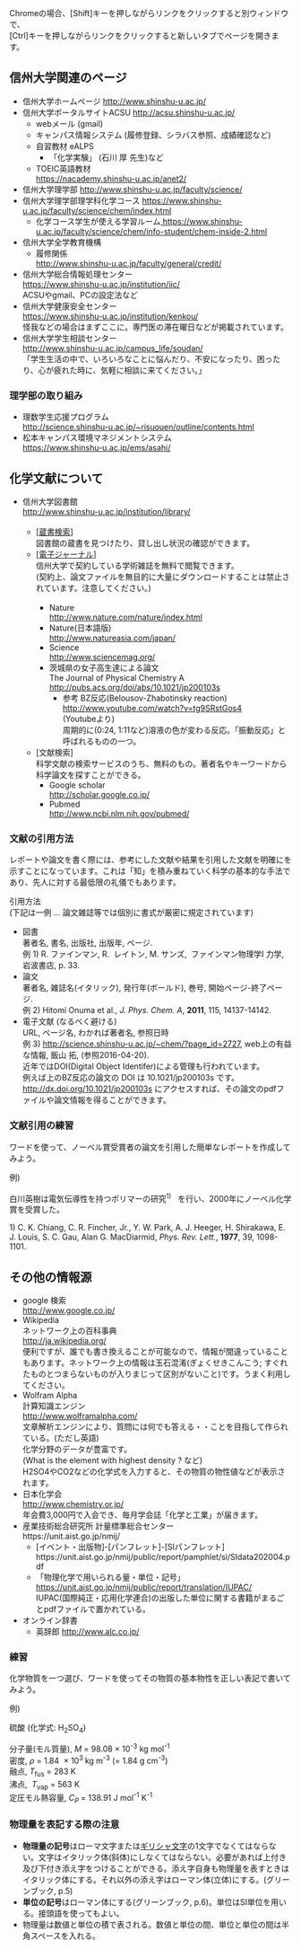 <p>Chromeの場合、[Shift]キーを押しながらリンクをクリックすると別ウィンドウで、<br />[Ctrl]キーを押しながらリンクをクリックすると新しいタブでページを開きます。</p>
<h2>信州大学関連のページ</h2>
<ul>
<li>信州大学ホームページ <a href="http://www.shinshu-u.ac.jp/">http://www.shinshu-u.ac.jp/</a></li>
<li>信州大学ポータルサイトACSU <a href="http://acsu.shinshu-u.ac.jp/">http://acsu.shinshu-u.ac.jp/</a>
<ul>
<li>webメール (gmail)</li>
<li>キャンパス情報システム (履修登録、シラバス参照、成績確認など)</li>
<li>自習教材 eALPS
<ul>
<li>「化学実験」 (石川 厚 先生)など</li>
</ul>
</li>
<li>TOEIC英語教材<br /><a href="https://nacademy.shinshu-u.ac.jp/anet2/">https://nacademy.shinshu-u.ac.jp/anet2/</a></li>
</ul>
</li>
<li>信州大学理学部 <a href="http://www.shinshu-u.ac.jp/faculty/science/">http://www.shinshu-u.ac.jp/faculty/science/</a></li>
<li>信州大学理学部理学科化学コース <a href="https://www.shinshu-u.ac.jp/faculty/science/chem/index.html">https://www.shinshu-u.ac.jp/faculty/science/chem/index.html</a>
<ul>
<li>化学コース学生が使える学習ルーム<a href="https://www.shinshu-u.ac.jp/faculty/science/chem/info-student/chem-inside-2.html"> https://www.shinshu-u.ac.jp/faculty/science/chem/info-student/chem-inside-2.html</a></li>
</ul>
</li>
<li>信州大学全学教育機構
<ul>
<li>履修関係<br /><a href="http://www.shinshu-u.ac.jp/faculty/general/credit/">http://www.shinshu-u.ac.jp/faculty/general/credit/</a></li>
</ul>
</li>
<li>信州大学総合情報処理センター<br /><a href="https://www.shinshu-u.ac.jp/institution/iic/">https://www.shinshu-u.ac.jp/institution/iic/</a><br />ACSUやgmail、PCの設定法など</li>
<li>信州大学健康安全センター<br /><a href="https://www.shinshu-u.ac.jp/institution/kenkou/">https://www.shinshu-u.ac.jp/institution/kenkou/</a><a href="http://jimuwww.shinshu-u.ac.jp/swd/health/"><br /></a>怪我などの場合はまずここに。専門医の滞在曜日などが掲載されています。</li>
<li>信州大学学生相談センター<br /><a href="http://www.shinshu-u.ac.jp/campus_life/soudan/">http://www.shinshu-u.ac.jp/campus_life/soudan/</a><br />「学生生活の中で、いろいろなことに悩んだり、不安になったり、困ったり、心が疲れた時に、気軽に相談に来てください。」</li>
</ul>
<h3>理学部の取り組み</h3>
<ul>
<li>理数学生応援プログラム<br /><a href="http://science.shinshu-u.ac.jp/~risuouen/outline/contents.html">http://science.shinshu-u.ac.jp/~risuouen/outline/contents.html</a></li>
<li>松本キャンパス環境マネジメントシステム<br /><a href="https://www.shinshu-u.ac.jp/ems/asahi/">https://www.shinshu-u.ac.jp/ems/asahi/</a></li>
</ul>
<h2>化学文献について</h2>
<ul>
<li>信州大学図書館<br /><a href="http://www.shinshu-u.ac.jp/institution/library/">http://www.shinshu-u.ac.jp/institution/library/</a><br /><br />
<ul>
<li>[<a href="http://www-lib.shinshu-u.ac.jp/opc/">蔵書検索</a>]<br />図書館の蔵書を見つけたり、貸し出し状況の確認ができます。</li>
<li>[<a href="http://www.shinshu-u.ac.jp/institution/library/find/e-journals.html">電子ジャーナル</a>]<br />信州大学で契約している学術雑誌を無料で閲覧できます。<br />(契約上、論文ファイルを無目的に大量にダウンロードすることは禁止されています。注意してください。)<br /><br />
<ul>
<li>Nature<br /><a href="http://www.nature.com/nature/index.html">http://www.nature.com/nature/index.html</a></li>
<li>Nature(日本語版)<br /><a href="http://www.natureasia.com/japan/">http://www.natureasia.com/japan/</a></li>
<li>Science<br /><a href="http://www.sciencemag.org/">http://www.sciencemag.org/</a></li>
<li>茨城県の女子高生達による論文<br />The Journal of Physical Chemistry A<br /><a href="http://pubs.acs.org/doi/abs/10.1021/jp200103s">http://pubs.acs.org/doi/abs/10.1021/jp200103s</a><br />
<ul>
<li>参考 BZ反応(Belousov-Zhabotinsky reaction)<br /><a href="http://www.youtube.com/watch?v=tg9SRstGos4">http://www.youtube.com/watch?v=tg9SRstGos4<br /></a>(Youtubeより)<br />周期的に(0:24, 1:11など)溶液の色が変わる反応。「振動反応」と呼ばれるものの一つ。</li>
</ul>
</li>
</ul>
</li>
<li>[文献検索]<br />科学文献の検索サービスのうち、無料のもの。著者名やキーワードから科学論文を探すことができる。
<ul>
<li>Google scholar<br /><a href="http://scholar.google.co.jp/">http://scholar.google.co.jp/</a></li>
<li>Pubmed<br /><a href="http://www.ncbi.nlm.nih.gov/pubmed/">http://www.ncbi.nlm.nih.gov/pubmed/</a></li>
</ul>
</li>
</ul>
</li>
</ul>

<h3>文献の引用方法</h3>
<p>レポートや論文を書く際には、参考にした文献や結果を引用した文献を明確にを示すことになっています。これは「知」を積み重ねていく科学の基本的な手法であり、先人に対する最低限の礼儀でもあります。</p>
<p>引用方法<br />(下記は一例 ... 論文雑誌等では個別に書式が厳密に規定されています)</p>
<ul>
<li>図書<br />著者名, 書名, 出版社, 出版年, ページ.<br />例 1) R. ファインマン, R.  レイトン, M. サンズ,  ファインマン物理学I 力学, 岩波書店, p. 33.</li>
<li>論文<br />著者名, 雑誌名(イタリック), 発行年(ボールド), 巻号, 開始ページ-終了ページ.<br />例 2) Hitomi Onuma et al., <em>J. Phys. Chem. A</em>, <strong>2011</strong>, 115, 14137-14142.</li>
<li>電子文献 (なるべく避ける)<br />URL, ページ名, わかれば著者名, 参照日時<br />例 3) <a href="http://science.shinshu-u.ac.jp/~chem/?page_id=2727">http://science.shinshu-u.ac.jp/~chem/?page_id=2727</a>, web上の有益な情報, 飯山 拓, (参照2016-04-20).<br />近年ではDOI(Digital Object Identifer)による管理も行われています。<br />例えば上のBZ反応の論文の DOI は 10.1021/jp200103s です。<br /><a href="http://dx.doi.org/10.1021/jp200103s">http://dx.doi.org/10.1021/jp200103s</a> にアクセスすれば、その論文のpdfファイルや論文情報を得ることができます。</li>
</ul>

<h3>文献引用の練習</h3>
<p>ワードを使って、ノーベル賞受賞者の論文を引用した簡単なレポートを作成してみよう。</p>
<p>例)</p>
<p>白川英樹は電気伝導性を持つポリマーの研究<sup>1)　</sup>を行い、2000年にノーベル化学賞を受賞した。</p>
<p>1) C. K. Chiang, C. R. Fincher, Jr., Y. W. Park, A. J. Heeger, H. Shirakawa, E. J. Louis, S. C. Gau, Alan G. MacDiarmid, <em>Phys. Rev. Lett.</em>, <strong>1977</strong>, 39, 1098-1101.</p>

<h2>その他の情報源</h2>
<ul>
<li>google 検索<br /><a href="http://www.google.co.jp/">http://www.google.co.jp/</a></li>
<li>Wikipedia<br />ネットワーク上の百科事典<br /><a href="http://ja.wikipedia.org/">http://ja.wikipedia.org/</a><br />便利ですが、誰でも書き換えることが可能なので、情報が間違っていることもあります。ネットワーク上の情報は玉石混淆(ぎょくせきこんこう; すぐれたものとつまらないものが入りまじって区別がないこと)です。うまく利用してください。</li>
<li>Wolfram Alpha<br />計算知識エンジン<br /><a href="http://www.wolframalpha.com/">http://www.wolframalpha.com/</a><br />文章解析エンジンにより、質問には何でも答える・・ことを目指して作られている。(ただし英語)<br />化学分野のデータが豊富です。<br />(What is the element with highest density ? など)<br />H2SO4やCO2などの化学式を入力すると、その物質の物性値などが表示されます。</li>
<li>日本化学会<br /><a href="http://www.chemistry.or.jp/">http://www.chemistry.or.jp/</a><br />年会費3,000円で入会でき、毎月学会誌「化学と工業」が届きます。</li>
<li>産業技術総合研究所 計量標準総合センター<br />https://unit.aist.go.jp/nmij/
<ul>
<li>[イベント・出版物]-[パンフレット]-[SIパンフレット]<br />https://unit.aist.go.jp/nmij/public/report/pamphlet/si/SIdata202004.pdf</li>
<li>「物理化学で用いられる量・単位・記号」<br /><a href="https://unit.aist.go.jp/nmij/public/report/translation/IUPAC/">https://unit.aist.go.jp/nmij/public/report/translation/IUPAC/</a><br />IUPAC(国際純正・応用化学連合)の出版した単位に関する書籍がまるごとpdfファイルで置かれている。</li>
</ul>
</li>
<li>オンライン辞書
<ul>
<li>英辞郎 <a href="http://www.alc.co.jp/">http://www.alc.co.jp/</a></li>
</ul>
</li>
</ul>

<h3>練習</h3>
<p>化学物質を一つ選び、ワードを使ってその物質の基本物性を正しい表記で書いてみよう。</p>
<p>例)</p>
<p>硫酸 (化学式: H<sub>2</sub>SO<sub>4</sub>)</p>
<p>分子量(モル質量), <em>M</em> = 98.08 × 10<sup>-3</sup> kg mol<sup>-1</sup><br />密度, <em>ρ</em> = 1.84  × 10<sup>3 </sup>kg m<sup>-3</sup> (= 1.84 g cm<sup>-3</sup>)<br />融点, <em>T</em><sub>fus</sub> = 283 K<br />沸点,  <em>T</em><sub>vap</sub> = 563 K<br />定圧モル熱容量, <em>C<sub>P</sub></em> = 138.91 J mol<sup>-1</sup> K<sup>-1</sup></p>
<h3>物理量を表記する際の注意</h3>
<ul>
<li><strong>物理量の記号</strong>はローマ文字または<a href="http://science.shinshu-u.ac.jp/~tiiyama/?page_id=3782" target="_blank" rel="noopener noreferrer">ギリシャ文字</a>の1文字でなくてはならない。文字はイタリック体(斜体)にしなくてはならない。必要があれば上付き及び下付き添え字をつけることができる。添え字自身も物理量を表すときはイタリック体にする。それ以外の添え字はローマン体(立体)にする。(グリーンブック, p.5)</li>
<li><strong>単位の記号</strong>はローマン体にする(グリーンブック, p.6)。単位はSI単位を用いる。接頭語を使ってもよい。</li>
<li>物理量は数値と単位の積で表される。数値と単位の間、単位と単位の間は半角スペースを入れる。</li>
</ul>
